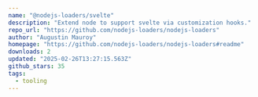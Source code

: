 ```yaml
---
name: "@nodejs-loaders/svelte"
description: "Extend node to support svelte via customization hooks."
repo_url: "https://github.com/nodejs-loaders/nodejs-loaders"
author: "Augustin Mauroy"
homepage: "https://github.com/nodejs-loaders/nodejs-loaders#readme"
downloads: 2
updated: "2025-02-26T13:27:15.563Z"
github_stars: 35
tags: 
  - tooling
---
```

